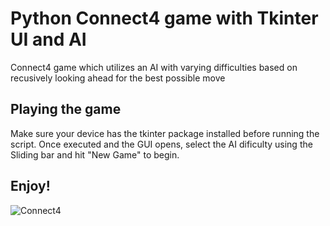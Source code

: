 # Python Connect4 game with Tkinter UI and AI
Connect4 game which utilizes an AI with varying difficulties based on recusively looking ahead for the best possible move

## Playing the game
Make sure your device has the tkinter package installed before running the script.
Once executed and the GUI opens, select the AI dificulty using the Sliding bar and hit "New Game" to begin.

## Enjoy!

![Connect4](https://user-images.githubusercontent.com/78878935/148326397-a0551668-3195-4915-880c-bacbe541cac2.png)
